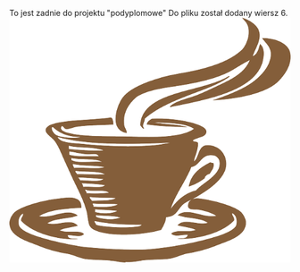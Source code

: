 To jest zadnie do projektu "podyplomowe"
Do pliku został dodany wiersz 6.
![Herbatka](https://github.com/swiergok/podyplomowe/blob/master/tea.png)
